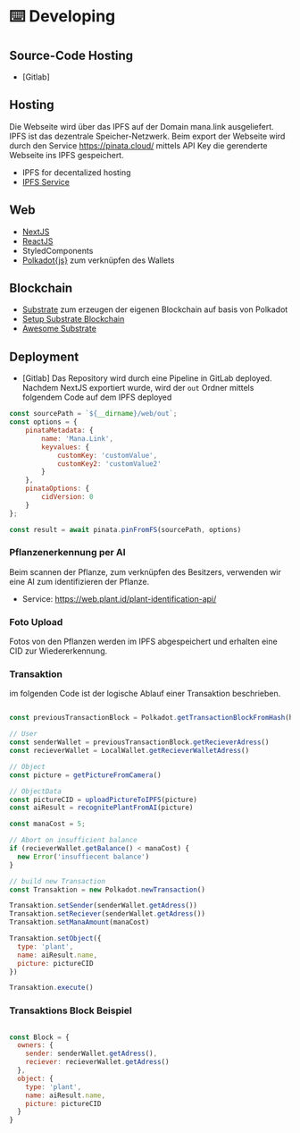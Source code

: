 # ⌨️ Developing

## Source-Code Hosting
- [Gitlab]

## Hosting
Die Webseite wird über das IPFS auf der Domain mana.link ausgeliefert. IPFS ist das dezentrale Speicher-Netzwerk. Beim export der Webseite wird durch den Service https://pinata.cloud/ mittels API Key die gerenderte Webseite ins IPFS gespeichert.

- IPFS for decentalized hosting
- [IPFS Service](https://pinata.cloud/)

## Web
- [NextJS](https://nextjs.org/)
- [ReactJS](https://reactjs.org/)
- StyledComponents
- [Polkadot{js}](https://polkadot.js.org/) zum verknüpfen des Wallets

## Blockchain
- [Substrate](https://substrate.dev/) zum erzeugen der eigenen Blockchain auf basis von Polkadot
- [Setup Substrate Blockchain](https://medium.com/@wilfried.kopp/your-very-own-local-polkadot-substrate-network-in-less-than-30s-1dd466f7f22b)
- [Awesome Substrate](https://github.com/substrate-developer-hub/awesome-substrate)

## Deployment
- [Gitlab]
Das Repository wird durch eine Pipeline in GitLab deployed. Nachdem NextJS exportiert wurde, wird der `out` Ordner mittels folgendem Code auf dem IPFS deployed

```jsx
const sourcePath = `${__dirname}/web/out`;
const options = {
    pinataMetadata: {
        name: 'Mana.Link',
        keyvalues: {
            customKey: 'customValue',
            customKey2: 'customValue2'
        }
    },
    pinataOptions: {
        cidVersion: 0
    }
};

const result = await pinata.pinFromFS(sourcePath, options)
```

### Pflanzenerkennung per AI
Beim scannen der Pflanze, zum verknüpfen des Besitzers, verwenden wir eine AI zum identifizieren der Pflanze. 
- Service: https://web.plant.id/plant-identification-api/

### Foto Upload
Fotos von den Pflanzen werden im IPFS abgespeichert und erhalten eine CID zur Wiedererkennung.

### Transaktion
im folgenden Code ist der logische Ablauf einer Transaktion beschrieben.

```jsx

const previousTransactionBlock = Polkadot.getTransactionBlockFromHash(hash)

// User
const senderWallet = previousTransactionBlock.getRecieverAdress()
const recieverWallet = LocalWallet.getRecieverWalletAdress()

// Object
const picture = getPictureFromCamera()

// ObjectData
const pictureCID = uploadPictureToIPFS(picture)
const aiResult = recognitePlantFromAI(picture)

const manaCost = 5;

// Abort on insufficient balance
if (recieverWallet.getBalance() < manaCost) {
  new Error('insuffiecent balance')
}

// build new Transaction
const Transaktion = new Polkadot.newTransaction()

Transaktion.setSender(senderWallet.getAdress())
Transaktion.setReciever(senderWallet.getAdress())
Transaktion.setManaAmount(manaCost)

Transaktion.setObject({
  type: 'plant',
  name: aiResult.name,
  picture: pictureCID
})

Transaktion.execute()

```

### Transaktions Block Beispiel
```jsx

const Block = {
  owners: {
    sender: senderWallet.getAdress(),
    reciever: recieverWallet.getAdress()
  },
  object: {
    type: 'plant',
    name: aiResult.name,
    picture: pictureCID
  }
}
```
